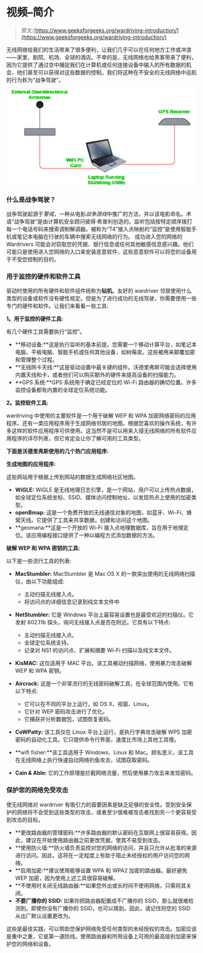 # 视频–简介

> 原文:[https://www.geeksforgeeks.org/wardriving-introduction/](https://www.geeksforgeeks.org/wardriving-introduction/)

无线网络给我们的生活带来了很多便利，让我们几乎可以在任何地方工作或冲浪——家里、剧院、机场、全球的酒店。不幸的是，无线网络也给黑客带来了便利，因为它提供了通过空中捕捉我们在计算机或任何连接设备中输入的所有数据的机会，他们甚至可以获得对这些数据的控制。我们将这种在不安全的无线网络中巡航的行为称为“战争驾驶”。

![](img/9bdc7ca23f9802aad815a2c7a7d873b2.png)

### **什么是战争驾驶？**

战争驾驶起源于*警戒*，一种从电影*战争游戏*中推广的方法，并以该电影命名。术语“战争驾驶”是由计算机安全顾问彼得·希普利创造的。监听包括按特定顺序拨打每一个电话号码来搜索调制解调器。被称为“T4”接入点映射的“监控”是使用智能手机或笔记本电脑在行驶的车辆中搜索无线网络的行为。
成功进入您的网络的 Wardrivers 可能会对窃取您的凭据、银行信息或任何其他敏感信息感兴趣。他们可能只是使用进入您网络的入口来安装恶意软件，这些恶意软件可以将您的设备用于不受您控制的目的。

### **用于监控的硬件和软件工具**

驱动时使用的所有硬件和软件组件统称为**钻机**。友好的 wardriver 邻居使用什么类型的设备或软件没有硬性规定。但是为了进行成功的无线驾驶，你需要使用一些专门的硬件和软件。让我们来看看一些工具:

**1。用于监控的硬件工具:**

有几个硬件工具需要执行“监控”。

*   **移动设备:**这是执行监听的基本前提。您需要一个移动计算平台，如笔记本电脑、平板电脑、智能手机或任何其他设备，如树莓皮。这些被用来颠覆加密和管理整个过程。
*   **无线网卡天线:**这是驱动设置中最关键的组件。沃德里弗斯可能会选择使用内置天线和卡，或者他们可以购买额外的硬件来提高设备的扫描能力。
*   **GPS 系统:**GPS 系统用于确定已经定位的 Wi-Fi 路由器的确切位置。许多监控设备都有内置的全球定位系统功能。

**2。监控软件工具:**

wardriving 中使用的主要软件是一个用于破解 WEP 和 WPA 加密网络密码的应用程序。还有一类应用程序用于生成网络邻居的地图。根据您喜欢的操作系统，有许多这样的软件应用程序可供使用。这当然不是可以用来入侵无线网络的所有软件应用程序的详尽列表，但它肯定会让你了解可用的工具类型。

**下面是沃德里弗斯使用的几个热门应用程序:**

**生成地图的应用程序:**

这些网站用于根据上传到网站的数据生成网络社区地图。

*   **WiGLE:** WiGLE 是无线地理日志引擎，是一个网站，用户可以上传热点数据，如全球定位系统坐标、SSID、媒体访问控制地址，以发现热点上使用的加密类型。
*   **openBmap:** 这是一个免费开放的无线通信对象的地图，如蓝牙、Wi-Fi、蜂窝天线。它提供了工具来共享数据，创建和访问这个地图。
*   **geomana:**这是一个开放的 Wi-Fi 接入点地理数据库，旨在用于地理定位。该应用编程接口提供了一种以编程方式添加数据的方法。

**破解 WEP 和 WPA 密钥的工具:**

以下是一些流行工具的列表:

*   **MacStumbler:** MacStumbler 是 Mac OS X 的一款突出使用的无线网络扫描仪，由以下功能组成:
    *   主动扫描无线接入点。
    *   将访问点的详细信息记录到纯文本文件中
*   **NetStumbler:** 它是 Windows 平台上最容易设置也是最受欢迎的扫描仪。它发射 802.11b 探头，询问无线接入点是否在附近。它具有以下特点:
    *   主动扫描无线接入点。
    *   全球定位系统支持。
    *   记录对 NS1 的访问点、扩展和摘要 Wi-Fi 扫描以及纯文本文件。
*   **KisMAC:** 这仅适用于 MAC 平台。该工具被动扫描网络，使用暴力攻击破解 WEP 和 WPA 密钥。
*   **Aircrack:** 这是一个非常流行的无线密码破解工具，在全球范围内使用。它有以下特点:

    *   它可以在不同的平台上运行，如 OS X、视窗、Linux。
    *   它针对 WEP 密码攻击进行了优化。
    *   它捕获并分析数据包，试图恢复密码。
*   **CoWPatty:** 该工具仅在 Linux 平台上运行，是执行字典攻击破解 WPS 加密密码的自动化工具。它只提供命令行界面，速度比市场上其他工具慢。
*   **wifi fisher:**该工具适用于 Windows、Linux 和 Mac。顾名思义，该工具在无线网络上执行快速自动网络钓鱼攻击，试图窃取密码。
*   **Cain & Able:** 它的工作原理是拦截网络流量，然后使用暴力攻击来发现密码。

### **保护您的网络免受攻击**

使无线网络对 wardriver 有吸引力的首要因素是缺乏足够的安全性。受到安全保护的网络将不会受到这些类型的攻击，或者至少很难被攻击者找到另一个更容易受到攻击的目标。

*   **更改路由器的管理密码:**许多路由器的默认密码在互联网上很容易获得。因此，建议在开始使用路由器之前更改凭据，使其不易受到攻击。
*   **使用防火墙:**防火墙负责监控对您的网络的访问，并且只允许从批准的来源进行访问。因此，这将在一定程度上有助于阻止未经授权的用户访问您的网络。
*   **启用加密:**建议使用能够设置 WPA 和 WPA2 加密的路由器。最好避免 WEP 加密，因为使用上述工具很容易破解。
*   **不使用时关闭无线路由器:**如果您外出或长时间不使用网络，只需将其关闭。
*   **不要广播你的 SSID:** 如果你把路由器配置成不广播你的 SSID，那么就很难检测到。即使你没有广播你的 SSID，也可以猜到。因此，请记住将您的 SSID 从出厂默认设置更改为。

这些是最佳实践，可以帮助您保护网络免受任何类型的未经授权的攻击。加密应该是重中之重，它是第一道防线。使用路由器和所用设备上可用的最高级别加密来保护您的网络和设备。